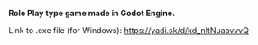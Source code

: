 **Role Play type game made in Godot Engine.**

Link to .exe file (for Windows): https://yadi.sk/d/kd_nItNuaavvvQ
